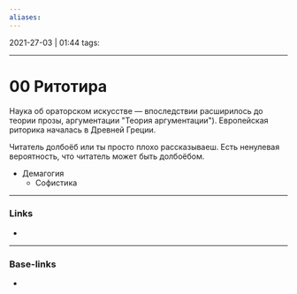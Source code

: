 ```yaml
---
aliases:
---
```

2021-27-03 | 01:44
tags: 
___

# 00 Ритотира

Наука об ораторском искусстве — впоследствии расширилось до теории прозы, аргументации "Теория аргументации"). Европейская риторика началась в Древней Греции.

Читатель долбоёб или ты просто плохо рассказываеш. Есть ненулевая вероятность, что читатель может быть долбоёбом.

- Демагогия
	- Софистика



___
### Links
- 

___
### Base-links
-

